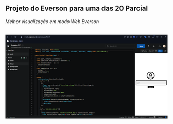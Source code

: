 ## Projeto do Everson para uma das 20 Parcial 
###### Melhor visualização em modo Web Everson 

![EVS-TRABALHO-DIFICIL-DMS](assets/parci-ss.PNG)
